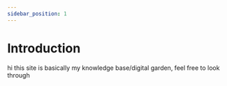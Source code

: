 ```yaml
---
sidebar_position: 1
---
```


# Introduction

hi this site is basically my knowledge base/digital garden, feel free to look through